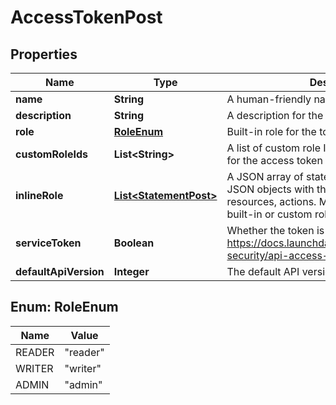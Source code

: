 

# AccessTokenPost


## Properties

| Name | Type | Description | Notes |
|------------ | ------------- | ------------- | -------------|
|**name** | **String** | A human-friendly name for the access token |  [optional] |
|**description** | **String** | A description for the access token |  [optional] |
|**role** | [**RoleEnum**](#RoleEnum) | Built-in role for the token |  [optional] |
|**customRoleIds** | **List&lt;String&gt;** | A list of custom role IDs to use as access limits for the access token |  [optional] |
|**inlineRole** | [**List&lt;StatementPost&gt;**](StatementPost.md) | A JSON array of statements represented as JSON objects with three attributes: effect, resources, actions. May be used in place of a built-in or custom role. |  [optional] |
|**serviceToken** | **Boolean** | Whether the token is a service token https://docs.launchdarkly.com/home/account-security/api-access-tokens#service-tokens |  [optional] |
|**defaultApiVersion** | **Integer** | The default API version for this token |  [optional] |



## Enum: RoleEnum

| Name | Value |
|---- | -----|
| READER | &quot;reader&quot; |
| WRITER | &quot;writer&quot; |
| ADMIN | &quot;admin&quot; |



